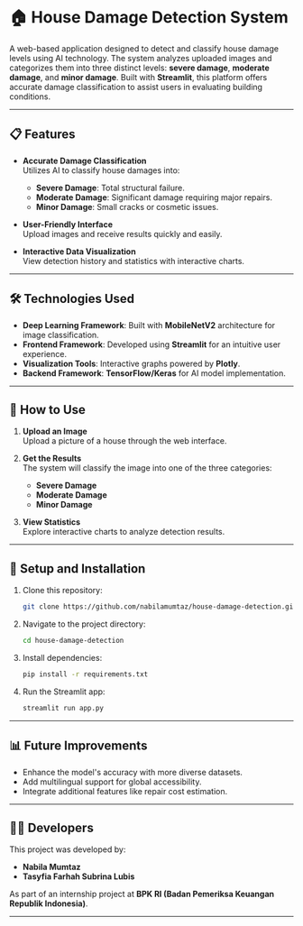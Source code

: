 # 🏠 House Damage Detection System

A web-based application designed to detect and classify house damage levels using AI technology. The system analyzes uploaded images and categorizes them into three distinct levels: **severe damage**, **moderate damage**, and **minor damage**. Built with **Streamlit**, this platform offers accurate damage classification to assist users in evaluating building conditions.

***

## 📋 Features

- **Accurate Damage Classification**  
  Utilizes AI to classify house damages into:  
  - **Severe Damage**: Total structural failure.  
  - **Moderate Damage**: Significant damage requiring major repairs.  
  - **Minor Damage**: Small cracks or cosmetic issues.  

- **User-Friendly Interface**  
  Upload images and receive results quickly and easily.

- **Interactive Data Visualization**  
  View detection history and statistics with interactive charts.

***

## 🛠 Technologies Used

- **Deep Learning Framework**: Built with **MobileNetV2** architecture for image classification.  
- **Frontend Framework**: Developed using **Streamlit** for an intuitive user experience.  
- **Visualization Tools**: Interactive graphs powered by **Plotly**.  
- **Backend Framework**: **TensorFlow/Keras** for AI model implementation.

***

## 🚀 How to Use

1. **Upload an Image**  
   Upload a picture of a house through the web interface.

2. **Get the Results**  
   The system will classify the image into one of the three categories:  
   - **Severe Damage**  
   - **Moderate Damage**  
   - **Minor Damage**

3. **View Statistics**  
   Explore interactive charts to analyze detection results.

***

## 🔧 Setup and Installation

1. Clone this repository:  
   ```bash
   git clone https://github.com/nabilamumtaz/house-damage-detection.git
   ```

2. Navigate to the project directory:  
   ```bash
   cd house-damage-detection
   ```

3. Install dependencies:  
   ```bash
   pip install -r requirements.txt
   ```

4. Run the Streamlit app:  
   ```bash
   streamlit run app.py
   ```

***

## 📊 Future Improvements

- Enhance the model's accuracy with more diverse datasets.  
- Add multilingual support for global accessibility.  
- Integrate additional features like repair cost estimation.

***

## 👩‍💻 Developers

This project was developed by:  
- **Nabila Mumtaz**  
- **Tasyfia Farhah Subrina Lubis**  

As part of an internship project at **BPK RI (Badan Pemeriksa Keuangan Republik Indonesia)**.

---


